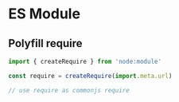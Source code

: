 # ES Module

## Polyfill require

```js
import { createRequire } from 'node:module'

const require = createRequire(import.meta.url)

// use require as commonjs require
```
